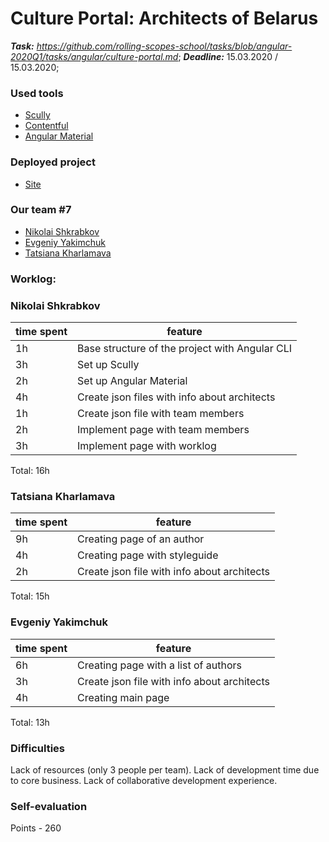 # Culture Portal: Architects of Belarus
***Task:*** *https://github.com/rolling-scopes-school/tasks/blob/angular-2020Q1/tasks/angular/culture-portal.md*;
***Deadline:***  15.03.2020 / 15.03.2020;

### Used tools

* [Scully](https://github.com/scullyio/scully)
* [Contentful](https://www.contentful.com/)
* [Angular Material](https://material.angular.io/)

### Deployed project

* [Site](https://nostalgic-goldstine-17dca9.netlify.com/)

### Our team #7

* [Nikolai Shkrabkov](https://github.com/Mikola-Litvin)
* [Evgeniy Yakimchuk](https://github.com/yakGjen)
* [Tatsiana Kharlamava](https://github.com/Ta-tiana)


### Worklog:

### Nikolai Shkrabkov
| time spent | feature                                           |
| ---------- | ------------------------------------------------- |
| 1h         | Base structure of the project with Angular CLI    |
| 3h         | Set up Scully                                     |
| 2h         | Set up Angular Material                           |
| 4h         | Create json files with info about architects      |
| 1h         | Create json file with team members                |
| 2h         | Implement page with team members                  |
| 3h         | Implement page with worklog                       |

Total: 16h

### Tatsiana Kharlamava
| time spent | feature                                           |
| ---------- | ------------------------------------------------- |
| 9h         | Creating page of an author                        |
| 4h         | Creating page with styleguide                     |
| 2h         | Create json file with info about architects       |

Total: 15h

### Evgeniy Yakimchuk
| time spent | feature                                           |
| ---------- | ------------------------------------------------- |
| 6h         | Creating page with a list of authors              |
| 3h         | Create json file with info about architects       |
| 4h         | Creating main page                                |

Total: 13h

### Difficulties
Lack of resources (only 3 people per team). Lack of development time due to core business. Lack of collaborative development experience.

### Self-evaluation
Points - 260
